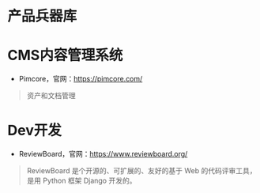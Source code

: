 # 产品兵器库

# CMS内容管理系统

* Pimcore，官网：https://pimcore.com/
>资产和文档管理



# Dev开发
* ReviewBoard，官网：https://www.reviewboard.org/
>ReviewBoard 是个开源的、可扩展的、友好的基于 Web 的代码评审工具，是用 Python 框架 Django 开发的。
